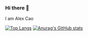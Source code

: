 ### Hi there 👋


I am Alex Cao

[![Top Langs](https://github-readme-stats.vercel.app/api/top-langs/?username=Alex-Beep-Cao&layout=compact&theme=gotham)](https://github.com/anuraghazra/github-readme-stats)
[![Anurag's GitHub stats](https://github-readme-stats.vercel.app/api?username=Alex-Beep-Cao&show_icons=true&theme=gotham)](https://github.com/anuraghazra/github-readme-stats)



